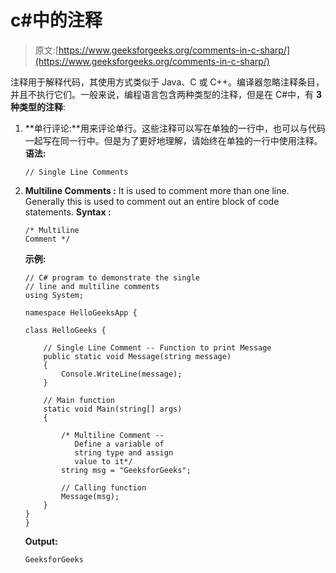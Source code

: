 # c#中的注释

> 原文:[https://www.geeksforgeeks.org/comments-in-c-sharp/](https://www.geeksforgeeks.org/comments-in-c-sharp/)

注释用于解释代码，其使用方式类似于 Java、C 或 C++。编译器忽略注释条目，并且不执行它们。一般来说，编程语言包含两种类型的注释，但是在 C#中，有 **3 种类型的注释**:

1.  **单行评论:**用来评论单行。这些注释可以写在单独的一行中，也可以与代码一起写在同一行中。但是为了更好地理解，请始终在单独的一行中使用注释。
    **语法:**

    ```
    // Single Line Comments
    ```

2.  **Multiline Comments :** It is used to comment more than one line. Generally this is used to comment out an entire block of code statements.
    **Syntax :**

    ```
    /* Multiline
    Comment */

    ```

    **示例:**

    ```
    // C# program to demonstrate the single 
    // line and multiline comments
    using System;

    namespace HelloGeeksApp {

    class HelloGeeks { 

        // Single Line Comment -- Function to print Message
        public static void Message(string message)
        {
            Console.WriteLine(message);
        }

        // Main function
        static void Main(string[] args)
        {

            /* Multiline Comment --
               Define a variable of
               string type and assign
               value to it*/
            string msg = "GeeksforGeeks";

            // Calling function
            Message(msg);
        }
    }
    }
    ```

    **Output:**

    ```
    GeeksforGeeks

    ```